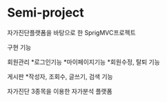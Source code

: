 # Semi-project
자가진단플랫폼을 바탕으로 한 SprigMVC프로젝트

구현 기능

회원관리
*로그인기능
*마이페이지기능
*회원수정, 탈퇴 기능

게시판
*작성자, 조회수, 글쓰기, 검색 기능

자가진단
3종목을 이용한 자가분석 플랫폼
